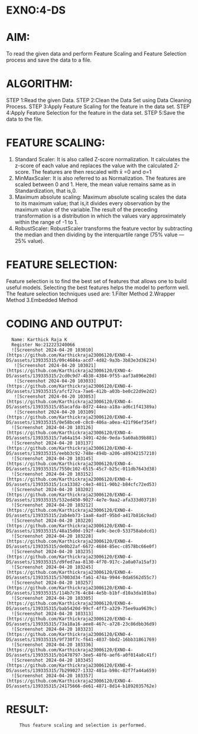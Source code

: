 # EXNO:4-DS
# AIM:
To read the given data and perform Feature Scaling and Feature Selection process and save the
data to a file.

# ALGORITHM:
STEP 1:Read the given Data.
STEP 2:Clean the Data Set using Data Cleaning Process.
STEP 3:Apply Feature Scaling for the feature in the data set.
STEP 4:Apply Feature Selection for the feature in the data set.
STEP 5:Save the data to the file.

# FEATURE SCALING:
1. Standard Scaler: It is also called Z-score normalization. It calculates the z-score of each value and replaces the value with the calculated Z-score. The features are then rescaled with x̄ =0 and σ=1
2. MinMaxScaler: It is also referred to as Normalization. The features are scaled between 0 and 1. Here, the mean value remains same as in Standardization, that is,0.
3. Maximum absolute scaling: Maximum absolute scaling scales the data to its maximum value; that is,it divides every observation by the maximum value of the variable.The result of the preceding transformation is a distribution in which the values vary approximately within the range of -1 to 1.
4. RobustScaler: RobustScaler transforms the feature vector by subtracting the median and then dividing by the interquartile range (75% value — 25% value).

# FEATURE SELECTION:
Feature selection is to find the best set of features that allows one to build useful models. Selecting the best features helps the model to perform well.
The feature selection techniques used are:
1.Filter Method
2.Wrapper Method
3.Embedded Method

# CODING AND OUTPUT:
      Name: Karthick Raja K
      Register No:212223240066
      ![Screenshot 2024-04-20 103010](https://github.com/Karthickraja23006120/EXNO-4-DS/assets/139335315/09c4684a-acd7-4d82-9a3b-3b83e3d36234)
       ![Screenshot 2024-04-20 103021](https://github.com/Karthickraja23006120/EXNO-4-DS/assets/139335315/2cd0c9d7-4b38-4384-9f55-aaf3a896e20d)
       ![Screenshot 2024-04-20 103033](https://github.com/Karthickraja23006120/EXNO-4-DS/assets/139335315/afcf27ca-7ae6-412b-a03b-be0c22d9e2d2)
       ![Screenshot 2024-04-20 103053](https://github.com/Karthickraja23006120/EXNO-4-DS/assets/139335315/85acafda-8d72-44ea-a18a-ad6c1f41389a)
       ![Screenshot 2024-04-20 103109](https://github.com/Karthickraja23006120/EXNO-4-DS/assets/139335315/0e58bce0-c8c0-406a-a0ea-421f96ef354f)
      ![Screenshot 2024-04-20 103126](https://github.com/Karthickraja23006120/EXNO-4-DS/assets/139335315/7a64a154-3491-42de-9eda-5a60ab39b881)
      ![Screenshot 2024-04-20 103137](https://github.com/Karthickraja23006120/EXNO-4-DS/assets/139335315/eebb3c92-748e-494b-a206-a89342157210)
      ![Screenshot 2024-04-20 103145](https://github.com/Karthickraja23006120/EXNO-4-DS/assets/139335315/7550c102-6515-45c7-b25c-011db7643d38)
      ![Screenshot 2024-04-20 103152](https://github.com/Karthickraja23006120/EXNO-4-DS/assets/139335315/1ca13382-c4e3-4011-90b2-b84cfc72ed53)
      ![Screenshot 2024-04-20 103202](https://github.com/Karthickraja23006120/EXNO-4-DS/assets/139335315/532ed450-9027-4e7e-9aa2-afa333d03710)
      ![Screenshot 2024-04-20 103212](https://github.com/Karthickraja23006120/EXNO-4-DS/assets/139335315/2ab4eb73-1aa8-4adf-95bd-a417b816c9ad)
      ![Screenshot 2024-04-20 103220](https://github.com/Karthickraja23006120/EXNO-4-DS/assets/139335315/48a15d0d-192f-4a9c-bec0-533758abdcd1)
      ![Screenshot 2024-04-20 103228](https://github.com/Karthickraja23006120/EXNO-4-DS/assets/139335315/de0b22af-6672-4684-85ec-c8578bc66e0f)
      ![Screenshot 2024-04-20 103235](https://github.com/Karthickraja23006120/EXNO-4-DS/assets/139335315/d9fed7aa-8130-4f70-917c-2a0a07a15af3)
      ![Screenshot 2024-04-20 103245](https://github.com/Karthickraja23006120/EXNO-4-DS/assets/139335315/57003d34-fa61-474a-9944-0da6562d55c7)
      ![Screenshot 2024-04-20 103257](https://github.com/Karthickraja23006120/EXNO-4-DS/assets/139335315/114b7c76-4c84-4e5b-b1bf-d10a3da101ba)
      ![Screenshot 2024-04-20 103305](https://github.com/Karthickraja23006120/EXNO-4-DS/assets/139335315/bab5420d-99cf-4ff3-a329-75ee9aa9639c)
      ![Screenshot 2024-04-20 103313](https://github.com/Karthickraja23006120/EXNO-4-DS/assets/139335315/73a18a16-aee8-467c-a728-23c86dbb36d9)
      ![Screenshot 2024-04-20 103323](https://github.com/Karthickraja23006120/EXNO-4-DS/assets/139335315/9f730f7c-f641-4037-bbd2-16bb31861769)
      ![Screenshot 2024-04-20 103336](https://github.com/Karthickraja23006120/EXNO-4-DS/assets/139335315/b1478797-3ee5-48f6-aef6-a0f014a8c41f)
      ![Screenshot 2024-04-20 103345](https://github.com/Karthickraja23006120/EXNO-4-DS/assets/139335315/7b299027-1332-481a-b98c-02f7fa44a659)
      ![Screenshot 2024-04-20 103357](https://github.com/Karthickraja23006120/EXNO-4-DS/assets/139335315/24175666-de61-4871-8d14-b1892035762e)
















 




# RESULT:
         Thus feature scaling and selection is performed.
